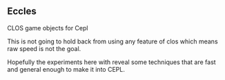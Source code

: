 Eccles
------

CLOS game objects for Cepl

This is not going to hold back from using any feature of clos which means raw speed is not the goal.

Hopefully the experiments here with reveal some techniques that are fast and general enough to make it into CEPL.
